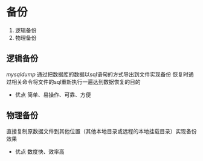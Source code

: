 # 备份
1. 逻辑备份
2. 物理备份

## 逻辑备份
*mysqldump* 通过把数据库的数据以sql语句的方式导出到文件实现备份
恢复时通过相关命令将文件的sql重新执行一遍达到数据恢复的目的

- 优点
简单、易操作、可靠、方便

## 物理备份
直接复制原数据文件到其他位置（其他本地目录或远程的本地挂载目录）实现备份效果

- 优点
数度快、效率高
